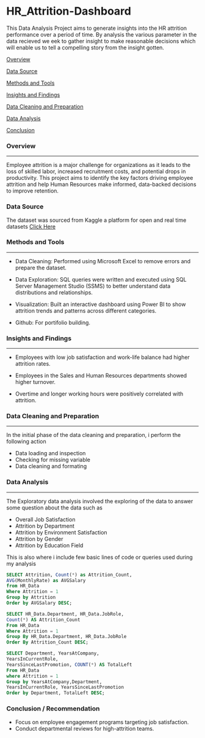 # HR_Attrition-Dashboard
This Data Analysis Project aims to generate insights into the HR attrition performance over a period of time. By analysis the various parameter in the data recieved we eek to gather insight to make reasonable decisions  which will enable us to tell a compelling story from the insight gotten.

[Overview](#overview)

[Data Source](#data-source)

[Methods and Tools](#methods-and-tools)

[Insights and Findings](#insights-and-findings)

[Data Cleaning and Preparation](#data-cleaning-and-preparation)

[Data Analysis](#data-analysis)

[Conclusion](#conclusion)

### Overview
---
Employee attrition is a major challenge for organizations as it leads to the loss of skilled labor, increased recruitment costs, and potential drops in productivity.
This project aims to identify the key factors driving employee attrition and help Human Resources make informed, data-backed decisions to improve retention.

### Data Source
The dataset was sourced from Kaggle a platform for open and real time datasets [Click Here](https://www.kaggle.com/)

### Methods and Tools
---
- Data Cleaning: Performed using Microsoft Excel to remove errors and prepare the dataset.

- Data Exploration: SQL queries were written and executed using SQL Server Management Studio (SSMS) to better understand data distributions and relationships.

- Visualization: Built an interactive dashboard using Power BI to show attrition trends and patterns across different categories.

- Github: For portifolio building.

### Insights and Findings
---
- Employees with low job satisfaction and work-life balance had higher attrition rates.

- Employees in the Sales and Human Resources departments showed higher turnover.

- Overtime and longer working hours were positively correlated with attrition.

### Data Cleaning and Preparation 
---
In the initial phase of the data cleaning and preparation, i perform the following action
- Data loading and inspection
- Checking for missing variable
- Data cleaning and formating

### Data Analysis
---
The Exploratory data analysis involved the exploring of the data to answer some question about the data such as
- Overall Job Satisfaction
- Attrition by Department
- Attrition by Environment Satisfaction
- Attrition by Gender
- Attrition by Education Field
  
This is also where i include few basic lines of code or queries used during my analysis

```SQL
SELECT Attrition, Count(*) as Attrition_Count,
AVG(MonthlyRate) as AVGSalary
from HR_Data
Where Attrition = 1
Group by Attrition
Order by AVGSalary DESC;
```
```SQL
SELECT HR_Data.Department, HR_Data.JobRole, 
Count(*) AS Attrition_Count
From HR_Data
Where Attrition = 1
Group By HR_Data.Department, HR_Data.JobRole
Order By Attrition_Count DESC;
```
```SQL
SELECT Department, YearsAtCompany, 
YearsInCurrentRole, 
YearsSinceLastPromotion, COUNT(*) AS TotalLeft
From HR_Data
where Attrition = 1 
Group by YearsAtCompany,Department, 
YearsInCurrentRole, YearsSinceLastPromotion
Order by Department, TotalLeft DESC;
```

### Conclusion / Recommendation
- Focus on employee engagement programs targeting job satisfaction.
- Conduct departmental reviews for high-attrition teams.


